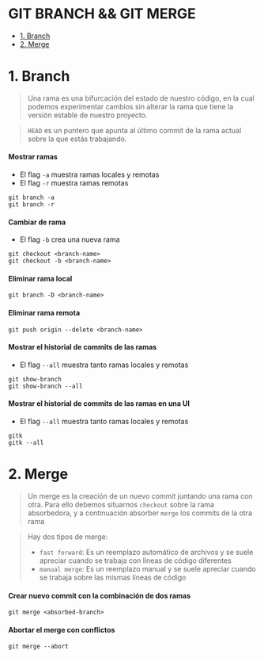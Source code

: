 # GIT BRANCH && GIT MERGE

- [1. Branch](#1-branch)
- [2. Merge](#2-merge)

# 1. Branch
> Una rama es una bifurcación del estado de nuestro código, en la cual podemos experimentar cambios sin alterar la 
> rama que tiene la versión estable de nuestro proyecto.

> `HEAD` es un puntero que apunta al último commit de la rama actual sobre la que estás trabajando. 

#### Mostrar ramas
- El flag `-a` muestra ramas locales y remotas
- El flag `-r` muestra ramas remotas
```shell script
git branch -a
git branch -r
```

#### Cambiar de rama
- El flag `-b` crea una nueva rama
```shell script
git checkout <branch-name>
git checkout -b <branch-name>
```

#### Eliminar rama local
```shell script
git branch -D <branch-name>
```

#### Eliminar rama remota
```shell script
git push origin --delete <branch-name>
```

#### Mostrar el historial de commits de las ramas
- El flag `--all` muestra tanto ramas locales y remotas
```shell script
git show-branch
git show-branch --all
```

#### Mostrar el historial de commits de las ramas en una UI
- El flag `--all` muestra tanto ramas locales y remotas
```shell script
gitk
gitk --all
```

# 2. Merge

> Un merge es la creación de un nuevo commit juntando una rama con otra. Para ello debemos situarnos `checkout` sobre la
> rama absorbedora, y a continuación absorber `merge` los commits de la otra rama

> Hay dos tipos de merge:
> - `fast forward`: Es un reemplazo automático de archivos y se suele apreciar cuando se trabaja con líneas de código diferentes
> - `manual merge`: Es un reemplazo manual y se suele apreciar cuando se trabaja sobre las mismas líneas de código

#### Crear nuevo commit con la combinación de dos ramas
```shell script
git merge <absorbed-branch>
```

#### Abortar el merge con conflictos
```shell script
git merge --abort
```
